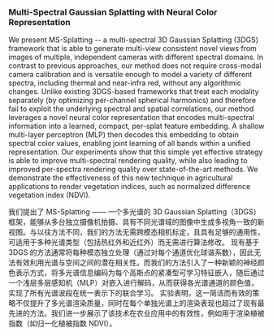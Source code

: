 ### Multi-Spectral Gaussian Splatting with Neural Color Representation

We present MS-Splatting -- a multi-spectral 3D Gaussian Splatting (3DGS) framework that is able to generate multi-view consistent novel views from images of multiple, independent cameras with different spectral domains. In contrast to previous approaches, our method does not require cross-modal camera calibration and is versatile enough to model a variety of different spectra, including thermal and near-infra red, without any algorithmic changes.
Unlike existing 3DGS-based frameworks that treat each modality separately (by optimizing per-channel spherical harmonics) and therefore fail to exploit the underlying spectral and spatial correlations, our method leverages a novel neural color representation that encodes multi-spectral information into a learned, compact, per-splat feature embedding. A shallow multi-layer perceptron (MLP) then decodes this embedding to obtain spectral color values, enabling joint learning of all bands within a unified representation.
Our experiments show that this simple yet effective strategy is able to improve multi-spectral rendering quality, while also leading to improved per-spectra rendering quality over state-of-the-art methods. We demonstrate the effectiveness of this new technique in agricultural applications to render vegetation indices, such as normalized difference vegetation index (NDVI).

我们提出了 MS-Splatting —— 一个多光谱的 3D Gaussian Splatting（3DGS）框架，能够从多台独立摄像机拍摄、具有不同光谱域的图像中生成多视角一致的新视图。与以往方法不同，我们的方法无需跨模态相机标定，且具有足够的通用性，可适用于多种光谱类型（包括热红外和近红外）而无需进行算法修改。
现有基于 3DGS 的方法通常将每种模态独立处理（通过对每个通道优化球谐系数），因此无法有效利用光谱与空间之间的潜在相关性。而我们的方法引入了一种新颖的神经颜色表示方式，将多光谱信息编码为每个高斯点的紧凑型可学习特征嵌入，随后通过一个浅层多层感知机（MLP）对嵌入进行解码，从而获得各光谱通道的颜色值，实现了所有光谱波段在统一表示下的联合学习。
实验表明，这一简洁而有效的策略不仅提升了多光谱渲染质量，同时在每个单独光谱上的渲染表现也超过了现有最先进的方法。我们进一步展示了该技术在农业应用中的有效性，例如用于渲染植被指数（如归一化植被指数 NDVI）。
